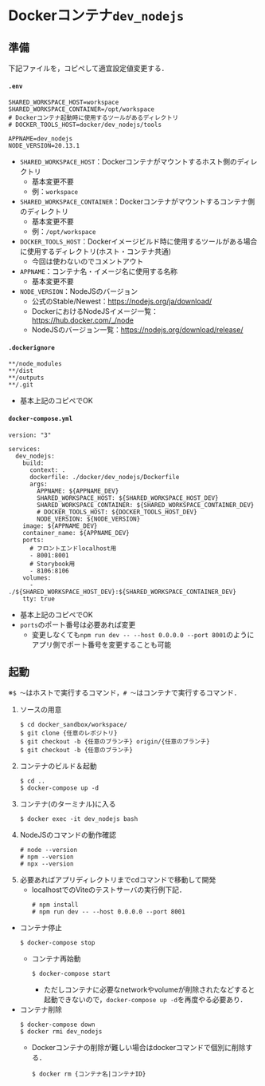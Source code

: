# Dockerコンテナ`dev_nodejs`


## 準備
下記ファイルを，コピペして適宜設定値変更する．

####  `.env`
```
SHARED_WORKSPACE_HOST=workspace
SHARED_WORKSPACE_CONTAINER=/opt/workspace
# Dockerコンテナ起動時に使用するツールがあるディレクトリ
# DOCKER_TOOLS_HOST=docker/dev_nodejs/tools

APPNAME=dev_nodejs
NODE_VERSION=20.13.1
```
- `SHARED_WORKSPACE_HOST`：Dockerコンテナがマウントするホスト側のディレクトリ
    - 基本変更不要
    - 例：`workspace`
- `SHARED_WORKSPACE_CONTAINER`：Dockerコンテナがマウントするコンテナ側のディレクトリ
    - 基本変更不要
    - 例：`/opt/workspace`
- `DOCKER_TOOLS_HOST`：Dockerイメージビルド時に使用するツールがある場合に使用するディレクトリ(ホスト・コンテナ共通)
    - 今回は使わないのでコメントアウト
- `APPNAME`：コンテナ名・イメージ名に使用する名称
    - 基本変更不要
- `NODE_VERSION`：NodeJSのバージョン
    - 公式のStable/Newest：https://nodejs.org/ja/download/
    - DockerにおけるNodeJSイメージ一覧：https://hub.docker.com/_/node
    - NodeJSのバージョン一覧：https://nodejs.org/download/release/

#### `.dockerignore`
```
**/node_modules
**/dist
**/outputs
**/.git
```
- 基本上記のコピペでOK

#### `docker-compose.yml`
```
version: "3"

services:
  dev_nodejs:
    build:
      context: .
      dockerfile: ./docker/dev_nodejs/Dockerfile
      args:
        APPNAME: ${APPNAME_DEV}
        SHARED_WORKSPACE_HOST: ${SHARED_WORKSPACE_HOST_DEV}
        SHARED_WORKSPACE_CONTAINER: ${SHARED_WORKSPACE_CONTAINER_DEV}
        # DOCKER_TOOLS_HOST: ${DOCKER_TOOLS_HOST_DEV}
        NODE_VERSION: ${NODE_VERSION}
    image: ${APPNAME_DEV}
    container_name: ${APPNAME_DEV}
    ports:
      # フロントエンドlocalhost用
      - 8001:8001
      # Storybook用
      - 8106:8106
    volumes:
      - ./${SHARED_WORKSPACE_HOST_DEV}:${SHARED_WORKSPACE_CONTAINER_DEV}
    tty: true
```
- 基本上記のコピペでOK
- `ports`のポート番号は必要あれば変更
    - 変更しなくても`npm run dev -- --host 0.0.0.0 --port 8001`のようにアプリ側でポート番号を変更することも可能


## 起動
※`$ ～`はホストで実行するコマンド，`# ～`はコンテナで実行するコマンド．

1. ソースの用意
    ```
    $ cd docker_sandbox/workspace/
    $ git clone {任意のレポジトリ}
    $ git checkout -b {任意のブランチ} origin/{任意のブランチ}
    $ git checkout -b {任意のブランチ}
    ```
1. コンテナのビルド＆起動
    ```
    $ cd ..
    $ docker-compose up -d
    ```
1. コンテナ(のターミナル)に入る
    ```
    $ docker exec -it dev_nodejs bash
    ```
1. NodeJSのコマンドの動作確認
    ```
    # node --version
    # npm --version
    # npx --version
    ```
1. 必要あればアプリディレクトリまでcdコマンドで移動して開発
    - localhostでのViteのテストサーバの実行例下記．
        ```
        # npm install
        # npm run dev -- --host 0.0.0.0 --port 8001
        ```
- コンテナ停止
    ```
    $ docker-compose stop
    ```
    - コンテナ再始動
        ```
        $ docker-compose start
        ```
        - ただしコンテナに必要なnetworkやvolumeが削除されたなどすると起動できないので，`docker-compose up -d`を再度やる必要あり．
- コンテナ削除
    ```
    $ docker-compose down
    $ docker rmi dev_nodejs
    ```
    - Dockerコンテナの削除が難しい場合はdockerコマンドで個別に削除する．
        ```
        $ docker rm {コンテナ名|コンテナID}
        ```
